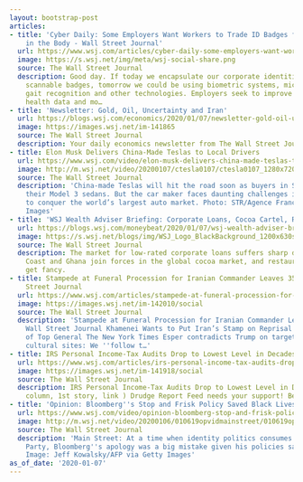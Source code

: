 ```yaml
---
layout: bootstrap-post
articles:
- title: 'Cyber Daily: Some Employers Want Workers to Trade ID Badges for Chips Implanted
    in the Body - Wall Street Journal'
  url: https://www.wsj.com/articles/cyber-daily-some-employers-want-workers-to-trade-id-badges-for-chips-implanted-in-the-body-11578404558
  image: https://s.wsj.net/img/meta/wsj-social-share.png
  source: The Wall Street Journal
  description: Good day. If today we encapsulate our corporate identities in plastic,
    scannable badges, tomorrow we could be using biometric systems, microchip implants,
    gait recognition and other technologies. Employers seek to improve security, generate
    health data and mo…
- title: 'Newsletter: Gold, Oil, Uncertainty and Iran'
  url: https://blogs.wsj.com/economics/2020/01/07/newsletter-gold-oil-uncertainty-and-iran/
  image: https://images.wsj.net/im-141865
  source: The Wall Street Journal
  description: Your daily economics newsletter from The Wall Street Journal.
- title: Elon Musk Delivers China-Made Teslas to Local Drivers
  url: https://www.wsj.com/video/elon-musk-delivers-china-made-teslas-to-local-drivers/5E5FBFAF-8107-4F99-A1D1-AF388779B0A8.html
  image: http://m.wsj.net/video/20200107/ctesla0107/ctesla0107_1280x720.jpg
  source: The Wall Street Journal
  description: 'China-made Teslas will hit the road soon as buyers in Shanghai get
    their Model 3 sedans. But the car maker faces daunting challenges in its quest
    to conquer the world’s largest auto market. Photo: STR/Agence France-Presse/Getty
    Images'
- title: 'WSJ Wealth Adviser Briefing: Corporate Loans, Cocoa Cartel, Restaurant Freebies'
  url: https://blogs.wsj.com/moneybeat/2020/01/07/wsj-wealth-adviser-briefing-corporate-loans-cocoa-cartel-restaurant-freebies/
  image: https://s.wsj.net/blogs/img/WSJ_Logo_BlackBackground_1200x630social
  source: The Wall Street Journal
  description: The market for low-rated corporate loans suffers sharp declines; Ivory
    Coast and Ghana join forces in the global cocoa market, and restaurant freebies
    get fancy.
- title: Stampede at Funeral Procession for Iranian Commander Leaves 35 Dead - Wall
    Street Journal
  url: https://www.wsj.com/articles/stampede-at-funeral-procession-for-iranian-commander-kills-35-11578390888
  image: https://images.wsj.net/im-142010/social
  source: The Wall Street Journal
  description: 'Stampede at Funeral Procession for Iranian Commander Leaves 35 Dead
    Wall Street Journal Khamenei Wants to Put Iran’s Stamp on Reprisal for U.S. Killing
    of Top General The New York Times Esper contradicts Trump on targeting Iranian
    cultural sites: We ''follow t…'
- title: IRS Personal Income-Tax Audits Drop to Lowest Level in Decades...
  url: https://www.wsj.com/articles/irs-personal-income-tax-audits-drop-to-lowest-level-in-decades-11578352541
  image: https://images.wsj.net/im-141918/social
  source: The Wall Street Journal
  description: IRS Personal Income-Tax Audits Drop to Lowest Level in Decades... (Third
    column, 1st story, link ) Drudge Report Feed needs your support! Become a Patron
- title: 'Opinion: Bloomberg''s Stop and Frisk Policy Saved Black Lives'
  url: https://www.wsj.com/video/opinion-bloomberg-stop-and-frisk-policy-saved-black-lives/F27EF066-8F3F-49CB-B14B-7DE6AA64B831.html
  image: http://m.wsj.net/video/20200106/010619opvidmainstreet/010619opvidmainstreet_1280x720.jpg
  source: The Wall Street Journal
  description: 'Main Street: At a time when identity politics consumes the Democratic
    Party, Bloomberg''s apology was a big mistake given his policies saved black lives.
    Image: Jeff Kowalsky/AFP via Getty Images'
as_of_date: '2020-01-07'
---
```


